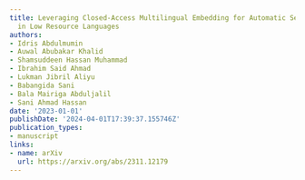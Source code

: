 ```yaml
---
title: Leveraging Closed-Access Multilingual Embedding for Automatic Sentence Alignment
  in Low Resource Languages
authors:
- Idris Abdulmumin
- Auwal Abubakar Khalid
- Shamsuddeen Hassan Muhammad
- Ibrahim Said Ahmad
- Lukman Jibril Aliyu
- Babangida Sani
- Bala Mairiga Abduljalil
- Sani Ahmad Hassan
date: '2023-01-01'
publishDate: '2024-04-01T17:39:37.155746Z'
publication_types:
- manuscript
links:
- name: arXiv
  url: https://arxiv.org/abs/2311.12179
---
```

